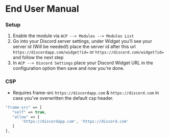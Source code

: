 # End User Manual

### Setup
1. Enable the module via `ACP --> Modules --> Modules List`
2. Go into your Discord server settings, under Widget you'll see your server id (Will be needed!) place the server id after this url `https://discordapp.com/widget?id=` or `https://discord.com/widget?id=` and follow the next step
3. In `ACP --> Discord Settings` place your Discord Widget URL in the configuration option then save and now you're done.

### CSP
- Requires frame-src `https://discordapp.com` & `https://discord.com` in case you've overwritten the default csp header.

```php
"frame-src" => [
   "self" => true,
   "allow" => [
       'https://discordapp.com', 'https://discord.com'
   ]
],
```
